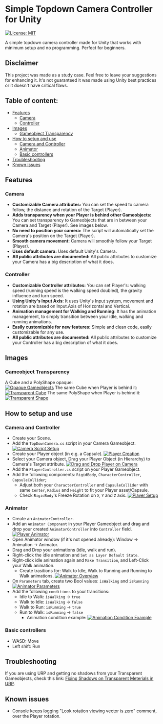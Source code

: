# Simple Topdown Camera Controller for Unity
[![License: MIT](https://img.shields.io/badge/License-MIT-brightgreen.svg)](https://github.com/matheus-rib/SimpleTopdownCameraControllerForUnity/blob/main/LICENSE.md)

A simple topdown camera controller made for Unity that works with minimum setup and no programming. Perfect for beginners.
## Disclaimer
This project was made as a study case. Feel free to leave your suggestions for enhancing it. It's not guaranteed it was made using Unity best practices or it doesn't have critical flaws.

## Table of content:
- [Features](#features)
  - [Camera](#camera)
  - [Controller](#controller)
- [Images](#images)
  - [Gameobject Transparency](#gameobject-transparency)
- [How to setup and use](#how-to-setup-and-use)
  - [Camera and Controller](#camera-and-controller)
  - [Animator](#animator)
  - [Basic controllers](#basic-controllers)
- [Troubleshooting](#troubleshooting)
- [Known issues](#known-issues)

## Features
### Camera
- **Customizable Camera attributes:** You can set the speed to camera follow, the distance and rotation of the Target (Player). 
- **Adds transparency when your Player is behind other Gameobjects:** You can set transparency to Gameobjects that are in between your Camera and Target (Player). See images below.
- **No need to position your camera:** The script will automatically set the Camera's position on the Target (Player).
- **Smooth camera movement:** Camera will smoothly follow your Target (Player).
- **Uses default camera:** Uses default Unity's Camera.
- **All public attributes are documented:** All public attributes to customize your Camera has a big description of what it does.

### Controller
- **Customizable Controller attributes:** You can set Player's: walking speed (running speed is the walking speed doubled), the gravity influence and turn speed.
- **Using Unity's Input Axis:** It uses Unity's Input system, movement and rotation are based on Input.Axis of Horizontal and Vertical.
- **Animation management for Walking and Running:** It has the animation management, to simply transition between your idle, walking and running animations.
- **Easily customizable for new features:** Simple and clean code, easily customizable for any use.
- **All public attributes are documented:** All public attributes to customize your Controller has a big description of what it does.

## Images
### Gameobject Transparency
A Cube and a PolyShape opaque:<br/>
[![Opaque Gameobjects](https://github.com/matheus-rib/SimpleTopdownCameraControllerForUnity/blob/main/images/features/OpaqueGameobjects.png)](https://github.com/matheus-rib/SimpleTopdownCameraControllerForUnity/blob/main/images/features/OpaqueGameobjects.png)
The same Cube when Player is behind it:<br/>
[![Transparent Cube](https://github.com/matheus-rib/SimpleTopdownCameraControllerForUnity/blob/main/images/features/TransparentCube.png)](https://github.com/matheus-rib/SimpleTopdownCameraControllerForUnity/blob/main/images/features/TransparentCube.png)
The same PolyShape when Player is behind it:<br/>
[![Transparent Shape](https://github.com/matheus-rib/SimpleTopdownCameraControllerForUnity/blob/main/images/features/TransparentShape.png)](https://github.com/matheus-rib/SimpleTopdownCameraControllerForUnity/blob/main/images/features/TransparentShape.png)

## How to setup and use
### Camera and Controller
- Create your Scene.
- Add the `TopDownCamera.cs` script in your Camera Gameobject.
[![Camera Script Setup](https://github.com/matheus-rib/SimpleTopdownCameraControllerForUnity/blob/main/images/setup/CameraScriptSetup.png)](https://github.com/matheus-rib/SimpleTopdownCameraControllerForUnity/blob/main/images/setup/CameraScriptSetup.png)
- Create your Player object (in e.g. a Capsule).
[![Player Creation](https://github.com/matheus-rib/SimpleTopdownCameraControllerForUnity/blob/main/images/setup/PlayerCreation.png)](https://github.com/matheus-rib/SimpleTopdownCameraControllerForUnity/blob/main/images/setup/PlayerCreation.png)
- Select your Camera object, Drag your Player Object (in Hierarchy) to Camera's Target attribute.
[![Drag and Drop Player on Camera](https://github.com/matheus-rib/SimpleTopdownCameraControllerForUnity/blob/main/images/setup/DragAndDropPlayerOnCamera.png)](https://github.com/matheus-rib/SimpleTopdownCameraControllerForUnity/blob/main/images/setup/DragAndDropPlayerOnCamera.png)
- Add the `PlayerController.cs` script on your Player Gameobject.
- Add the following components: `RigidBody`, `CharacterController`, `CapsuleCollider`;
  - Adjust both your `CharacterController` and `CapsuleCollider` with same `Center`, `Radius` and `Height` to fit your Player asset/Capsule. 
  - Check `RigidBody`'s Freeze Rotation on `X`, `Y` and `Z` axis.
[![Player Setup](https://github.com/matheus-rib/SimpleTopdownCameraControllerForUnity/blob/main/images/setup/PlayerSetup.png)](https://github.com/matheus-rib/SimpleTopdownCameraControllerForUnity/blob/main/images/setup/PlayerSetup.png)

### Animator
- Create an `AnimatorController`.
- Add an `Animator Component` in your Player Gameobject and drag and drop your created `AnimatorController` into `Controller` field.
[![Player Animator](https://github.com/matheus-rib/SimpleTopdownCameraControllerForUnity/blob/main/images/setup/PlayerAnimator.png)](https://github.com/matheus-rib/SimpleTopdownCameraControllerForUnity/blob/main/images/setup/PlayerAnimator.png)
- Open Animator window (if it's not opened already): Window -> Animation -> Animator.
- Drag and Drop your animations (idle, walk and run).
- Right-click the idle animation and `Set as Layer Default State`.
- Right-click idle animation again and `Make Transition`, and Left-Click your Walk animation.
  - Create trasitions for: Walk to Idle, Walk to Running and Running to Walk animations.
[![Animator Overview](https://github.com/matheus-rib/SimpleTopdownCameraControllerForUnity/blob/main/images/setup/AnimatorOverview.png)](https://github.com/matheus-rib/SimpleTopdownCameraControllerForUnity/blob/main/images/setup/AnimatorOverview.png)
- On `Parameters` tab, create two Bool values: `isWalking` and `isRunning`
[![Animator Parameters](https://github.com/matheus-rib/SimpleTopdownCameraControllerForUnity/blob/main/images/setup/AnimatorBoolean.png)](https://github.com/matheus-rib/SimpleTopdownCameraControllerForUnity/blob/main/images/setup/AnimatorBoolean.png)
- Add the following `conditions` to your transitions:
  - Idle to Walk: `isWalking` -> `true`
  - Walk to Idle: `isWalking` -> `false`
  - Walk to Run: `isRunning` -> `true`
  - Run to Walk: `isRunning` -> `false`
    - Animation condition example:
[![Animation Condition Example](https://github.com/matheus-rib/SimpleTopdownCameraControllerForUnity/blob/main/images/setup/AnimationTransitionConditionExample.png)](https://github.com/matheus-rib/SimpleTopdownCameraControllerForUnity/blob/main/images/setup/AnimationTransitionConditionExample.png)

### Basic controllers
 - WASD: Move
 - Left shift: Run

## Troubleshooting
If you are using URP and getting no shadows from your Transparent Gameobjects, check this link: [Fixing Shadows on Transparent Meterials in URP](https://forum.unity.com/threads/urp-lit-shader-will-not-receive-shadows-while-transparency-is-enabled.790193/#post-6601705).

## Known issues
- Console keeps logging "Look rotation viewing vector is zero" comment, over the Player rotation.